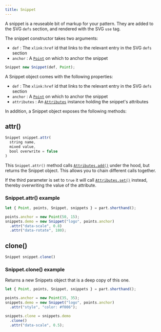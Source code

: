 ```yaml
---
title: Snippet
---
```


A snippet is a reuseable bit of markup for your pattern. They are added to the
SVG `defs` section, and rendered with the SVG `use` tag.

The snippet constructor takes two arguments:

 - `def` : The `xlink:href` id that links to the relevant entry in the SVG `defs` section
 - `anchor` : A [`Point`](#point) on which to anchor the snippet

```js
Snippet new Snippet(def, Point);
```

A Snippet object comes with the following properties:

 - `def` : The `xlink:href` id that links to the relevant entry in the SVG `defs` section
 - `anchor` : A [`Point`](../point) on which to anchor the snippet
 - `attributes` : An [`Attributes`](../attributes) instance holding the snippet's attributes

In addition, a Snippet object exposes the following methods:

## attr()

```js
Snippet snippet.attr(
  string name, 
  mixed value, 
  bool overwrite = false
)
```

This `Snippet.attr()` method calls [`Attributes.add()`](./attributes#add) under the hood, 
but returns the Snippet object.  This allows you to chain different calls together.

If the third parameter is set to `true` it will call [`Attributes.set()`](./attributes#set) instead, 
thereby overwriting the value of the attribute.

### Snippet.attr() example

<Example
  part="snippet_attr"
  caption="An example of the Snippet.attr() method"
/>

```js
let { Point, points, Snippet, snippets } = part.shorthand();

points.anchor = new Point(50, 15);
snippets.demo = new Snippet("logo", points.anchor)
  .attr("data-scale", 0.8)
  .attr("data-rotate", 180);
```

## clone()

```js
Snippet snippet.clone()
```

### Snippet.clone() example

Returns a new Snippets object that is a deep copy of this one.

<Example
  part="snippet_clone"
  caption="An example of the Snippet.clone() method"
/>

```js
let { Point, points, Snippet, snippets } = part.shorthand();

points.anchor = new Point(35, 35);
snippets.demo = new Snippet("logo", points.anchor)
  .attr("style", "color: #f006");

snippets.clone = snippets.demo
  .clone()
  .attr("data-scale", 0.5);
```
